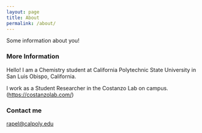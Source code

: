 ```yaml
---
layout: page
title: About
permalink: /about/
---
```


Some information about you!

### More Information

Hello! I am a Chemistry student at California Polytechnic State University in San Luis Obispo, California.

I work as a Student Researcher in the Costanzo Lab on campus. (https://costanzolab.com/)

### Contact me

[rapel@calpoly.edu](mailto:rapel@calpoly.edu)
